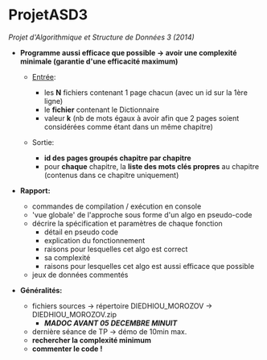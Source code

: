 ProjetASD3
==========

<i>Projet d'Algorithmique et Structure de Données 3 (2014)</i>

- __Programme aussi efficace que possible -> avoir une complexité minimale (garantie d'une efficacité maximum)__

  - <u>Entrée</u>: 
    - les <b>N</b> fichiers contenant 1 page chacun (avec un id sur la 1ère ligne)
    - le <b>fichier</b> contenant le Dictionnaire
    - valeur <b>k</b> (nb de mots égaux à avoir afin que 2 pages soient considérées comme étant dans un même chapitre)
  
  - Sortie: 
    - <b>id des pages groupés chapitre par chapitre</b>
    - pour <b>chaque</b> chapitre, la <b>liste des mots clés propres</b> au chapitre (contenus dans ce chapitre uniquement)

- __Rapport:__
  
  - commandes de compilation / exécution en console
  - 'vue globale' de l'approche sous forme d'un algo en pseudo-code
  - décrire la spécification et paramètres de chaque fonction
    - détail en pseudo code
    - explication du fonctionnement
    - raisons pour lesquelles cet algo est correct
    - sa complexité
    - raisons pour lesquelles cet algo est aussi efficace que possible
  - jeux de données commentés

- __Généralités:__
  - fichiers sources -> répertoire DIEDHIOU_MOROZOV -> DIEDHIOU_MOROZOV.zip
    - <i><b>MADOC AVANT 05 DECEMBRE MINUIT</b></i>
  - dernière séance de TP -> démo de 10min max.
  - <b>rechercher la complexité minimum</b>
  - <b>commenter le code !</b>
